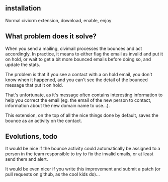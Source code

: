 ## installation
Normal civicrm extension, download, enable, enjoy

## What problem does it solve?
When you send a mailing, civimail processes the bounces and act accordingly. In practice, it means to either flag the email as invalid and put it on hold, or wait to get a bit more bounced emails before doing so, and update the stats.

The problem is that if you see a contact with a on hold email, you don't know when it happened, and you can't see the detail of the bounced message that put it on hold.

That's unfortunate, as it's message often contains interesting information to help you correct the email (eg. the email of the new person to contact, information about the new domain name to use...).

This extension, on the top of all the nice things done by default, saves the bounce as an activity on the contact. 

## Evolutions, todo
It would be nice if the bounce activity could automatically be assigned to a person in the team responsible to try to fix the invalid emails, or at least send them and alert. 

It would be even nicer if you write this improvement and submit a patch (or pull requests on github, as the cool kids do)...
